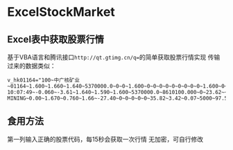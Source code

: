 # ExcelStockMarket
## Excel表中获取股票行情
基于VBA语言和腾讯接口`http://qt.gtimg.cn/q=`的简单获取股票行情实现
传输过来的数据类似：
```
v_hk01164="100~中广核矿业~01164~1.600~1.660~1.640~5370000.0~0~0~1.600~0~0~0~0~0~0~0~0~0~1.600~0~0~0~0~0~0~0~0~0~5370000.0~2023/11/22 10:07:49~-0.060~-3.61~1.640~1.590~1.600~5370000.0~8610100.000~0~23.62~~0~0~3.01~121.6109~121.6109~CGN MINING~0.00~1.670~0.760~1.66~-27.40~0~0~0~0~0~35.82~3.42~0.07~5000~97.53~3.90~GP~9.55~4.79~19.40~19.40~75.82~7600682645.00~7600682645.00~33.84~0.000~1.603~77.78~HKD~1~30";
```
## 食用方法
第一列输入正确的股票代码，每15秒会获取一次行情
无加密，可自行修改

